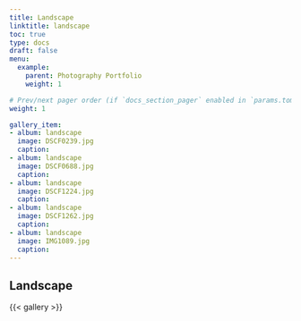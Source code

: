 ```yaml
---
title: Landscape
linktitle: landscape
toc: true
type: docs
draft: false
menu:
  example:
    parent: Photography Portfolio
    weight: 1

# Prev/next pager order (if `docs_section_pager` enabled in `params.toml`)
weight: 1

gallery_item:
- album: landscape
  image: DSCF0239.jpg
  caption: 
- album: landscape
  image: DSCF0688.jpg
  caption: 
- album: landscape
  image: DSCF1224.jpg
  caption: 
- album: landscape
  image: DSCF1262.jpg
  caption: 
- album: landscape
  image: IMG1089.jpg
  caption: 
---
```


## Landscape
{{< gallery >}}
